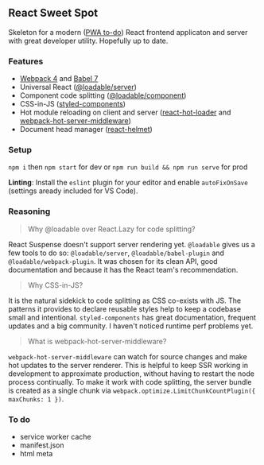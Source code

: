 ## React Sweet Spot

Skeleton for a modern ([PWA to-do](#to-do)) React frontend applicaton and server with great developer utility. Hopefully up to date.

### Features

- [Webpack 4](https://webpack.js.org/) and [Babel 7](https://babeljs.io/)
- Universal React ([@loadable/server](https://github.com/smooth-code/loadable-components/tree/master/packages/server))
- Component code splitting ([@loadable/component](https://github.com/smooth-code/loadable-components/tree/master/packages/component))
- CSS-in-JS ([styled-components](https://github.com/styled-components/styled-components))
- Hot module reloading on client and server ([react-hot-loader](https://github.com/gaearon/react-hot-loader) and [webpack-hot-server-middleware](https://github.com/60frames/webpack-hot-server-middleware))
- Document head manager ([react-helmet](https://github.com/nfl/react-helmet))

### Setup

`npm i` then `npm start` for dev or `npm run build && npm run serve` for prod

**Linting**: Install the `eslint` plugin for your editor and enable `autoFixOnSave` (settings aready included for VS Code).

### Reasoning

> Why @loadable over React.Lazy for code splitting?

React Suspense doesn't support server rendering yet. `@loadable` gives us a few tools to do so: `@loadable/server`, `@loadable/babel-plugin` and `@loadable/webpack-plugin`. It was chosen for its clean API, good documentation and because it has the React team's recommendation.

> Why CSS-in-JS?

It is the natural sidekick to code splitting as CSS co-exists with JS. The patterns it provides to declare reusable styles help to keep a codebase small and intentional. `styled-components` has great documentation, frequent updates and a big community. I haven't noticed runtime perf problems yet.

> What is webpack-hot-server-middleware?

`webpack-hot-server-middleware` can watch for source changes and make hot updates to the server renderer. This is helpful to keep SSR working in development to approximate production, without having to restart the node process continually. To make it work with code splitting, the server bundle is created as a single chunk via `webpack.optimize.LimitChunkCountPlugin({ maxChunks: 1 })`.

### To do

- service worker cache
- manifest.json
- html meta
